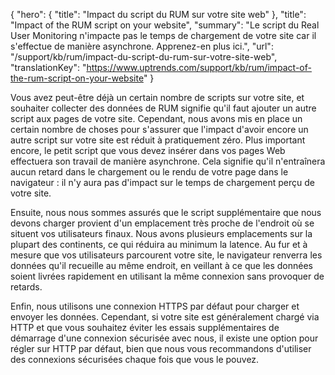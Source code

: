 {
  "hero": {
    "title": "Impact du script du RUM sur votre site web"
  },
  "title": "Impact of the RUM script on your website",
  "summary": "Le script du Real User Monitoring n'impacte pas le temps de chargement de votre site car il s'effectue de manière asynchrone. Apprenez-en plus ici.",
  "url": "/support/kb/rum/impact-du-script-du-rum-sur-votre-site-web",
  "translationKey": "https://www.uptrends.com/support/kb/rum/impact-of-the-rum-script-on-your-website"
}

Vous avez peut-être déjà un certain nombre de scripts sur votre site, et souhaiter collecter des données de RUM signifie qu'il faut ajouter un autre script aux pages de votre site. Cependant, nous avons mis en place un certain nombre de choses pour s'assurer que l'impact d'avoir encore un autre script sur votre site est réduit à pratiquement zéro. Plus important encore, le petit script que vous devez insérer dans vos pages Web effectuera son travail de manière asynchrone. Cela signifie qu'il n'entraînera aucun retard dans le chargement ou le rendu de votre page dans le navigateur : il n'y aura pas d'impact sur le temps de chargement perçu de votre site.

Ensuite, nous nous sommes assurés que le script supplémentaire que nous devons charger provient d'un emplacement très proche de l'endroit où se situent vos utilisateurs finaux. Nous avons plusieurs emplacements sur la plupart des continents, ce qui réduira au minimum la latence. Au fur et à mesure que vos utilisateurs parcourent votre site, le navigateur renverra les données qu'il recueille au même endroit, en veillant à ce que les données soient livrées rapidement en utilisant la même connexion sans provoquer de retards.

Enfin, nous utilisons une connexion HTTPS par défaut pour charger et envoyer les données. Cependant, si votre site est généralement chargé via HTTP et que vous souhaitez éviter les essais supplémentaires de démarrage d'une connexion sécurisée avec nous, il existe une option pour régler sur HTTP par défaut, bien que nous vous recommandons d'utiliser des connexions sécurisées chaque fois que vous le pouvez.
